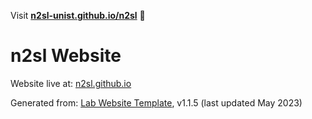 Visit **[n2sl-unist.github.io/n2sl](https://n2sl-unist.github.io/n2sl)** 🚀


# n2sl Website

Website live at: [n2sl.github.io](https://n2sl.github.io)

Generated from: [Lab Website Template](https://greene-lab.gitbook.io/lab-website-template-docs), v1.1.5 (last updated May 2023)

